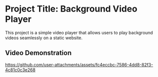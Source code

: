 # Project Title: Background Video Player

This project is a simple video player that allows users to play background videos seamlessly on a static website.



## Video Demonstration
https://github.com/user-attachments/assets/fc4eccbc-7586-4dd8-82f3-4c81c0c3e268





